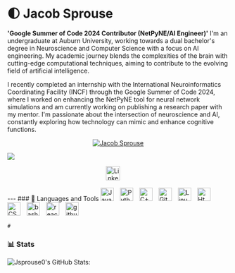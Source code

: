 # 🌓 Jacob Sprouse

**'Google Summer of Code 2024 Contributor (NetPyNE/AI Engineer)'**
I'm an undergraduate at Auburn University, working towards a dual bachelor's degree in Neuroscience and Computer Science with a focus on AI engineering. My academic journey blends the complexities of the brain with cutting-edge computational techniques, aiming to contribute to the evolving field of artificial intelligence.

I recently completed an internship with the International Neuroinformatics Coordinating Facility (INCF) through the Google Summer of Code 2024, where I worked on enhancing the NetPyNE tool for neural network simulations and am currently working on publishing a research paper with my mentor. I'm passionate about the intersection of neuroscience and AI, constantly exploring how technology can mimic and enhance cognitive functions.

<p align="center">
  <a href="https://github.com/Jsprouse0">
    <img src="https://user-images.githubusercontent.com/20955511/199138068-0a7b7b75-a024-4f00-803f-30a19c5d1b2d.png" alt="Jacob Sprouse" /></a>
</p>

<p align="left">
  <a href="https://github.com/DenverCoder1/readme-typing-svg">
    <img src="[![Typing SVG](https://readme-typing-svg.demolab.com?font=Fira+Code&pause=1000&color=A813F7&width=435&lines=AI+Engineer;NetPyNE+Developer;Dual+Bachelor+Computer+Science%2FNeuroscience;Google+Summer+of+Code+2024+Contributor)](https://git.io/typing-svg)" /></a>
</p>


<p align="center">
  <a href="https://www.linkedin.com/in/jacob-sprouse-590a71255/"><img width="32px" alt="LinkedIn" title="LinkedIn" src="https://i.imgur.com/yRpa1dQ.png"/></a>
  &#8287;&#8287;&#8287;&#8287;&#8287;
</p>
---
### 🧰 Languages and Tools
    <img aling="left" alt="Java" width = "30px" style=padding-right:10px;" src="https://cdn.jsdelivr.net/gh/devicons/devicon/icons/java/java-original.svg"/>
    <img aling="left" alt="Python" width = "30px" style=padding-right:10px;" src="https://cdn.jsdelivr.net/gh/devicons/devicon/icons/python/python-plain.svg"/>
    <img aling="left" alt="C++" width = "30px" style=padding-right:10px;" src="https://cdn.jsdelivr.net/gh/devicons/devicon/icons/cplusplus/cplusplus-line.svg"/>
    <img aling="left" alt="Git" width = "30px" style=padding-right:10px;" src="https://cdn.jsdelivr.net/gh/devicons/devicon/icons/git/git-original.svg"/>
    <img aling="left" alt="Linux" width = "30px" style=padding-right:10px;" src="https://cdn.jsdelivr.net/gh/devicons/devicon/icons/linux/linux-original.svg"/>
    <img aling="left" alt="Html" width = "30px" style=padding-right:10px;" src="https://cdn.jsdelivr.net/gh/devicons/devicon/icons/html5/html5-plain.svg"/>
    <img aling="left" alt="CSS" width = "30px" style=padding-right:10px;" src="https://cdn.jsdelivr.net/gh/devicons/devicon/icons/css3/css3-plain.svg"/>
    <img aling="left" alt="bash" width = "30px" style=padding-right:10px;" src="https://cdn.jsdelivr.net/gh/devicons/devicon/icons/bach/bash-original.svg"/>
    <img aling="left" alt="react" width = "30px" style=padding-right:10px;" src="https://cdn.jsdelivr.net/gh/devicons/devicon/icons/react/react-original.svg"/>
    <img aling="left" alt="github" width = "30px" style=padding-right:10px;" src="https://cdn.jsdelivr.net/gh/devicons/devicon/icons/github/github-original.svg"/>
    <br />

    # 
### 📊 Stats
![Jsprouse0's GitHub Stats:](https://github-readme-stats.vercel.app/api?username=Jsprouse0&show_icons=true&theme=midnight-purple)

